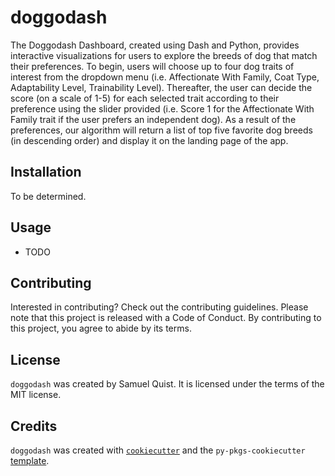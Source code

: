 # doggodash

The Doggodash Dashboard, created using Dash and Python, provides interactive visualizations for users to explore the breeds of dog that match their preferences. To begin, users will choose up to four dog traits of interest from the dropdown menu (i.e. Affectionate With Family, Coat Type, Adaptability Level, Trainability Level). Thereafter, the user can decide the score (on a scale of 1-5) for each selected trait according to their preference using the slider provided (i.e. Score 1 for the Affectionate With Family trait if the user prefers an independent dog). As a result of the preferences, our algorithm will return a list of top five favorite dog breeds (in descending order) and display it on the landing page of the app.

## Installation

To be determined.

## Usage

- TODO

## Contributing

Interested in contributing? Check out the contributing guidelines. Please note that this project is released with a Code of Conduct. By contributing to this project, you agree to abide by its terms.

## License

`doggodash` was created by Samuel Quist. It is licensed under the terms of the MIT license.

## Credits

`doggodash` was created with [`cookiecutter`](https://cookiecutter.readthedocs.io/en/latest/) and the `py-pkgs-cookiecutter` [template](https://github.com/py-pkgs/py-pkgs-cookiecutter).
